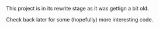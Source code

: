 This project is in its rewrite stage as it was gettign a bit old.

Check back later for some (hopefully) more interesting code.
